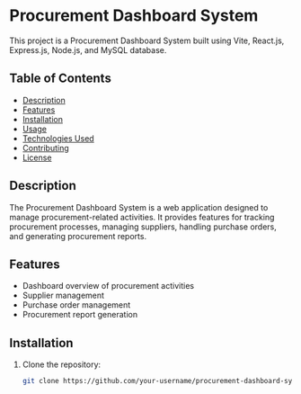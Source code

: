 # Procurement Dashboard System

This project is a Procurement Dashboard System built using Vite, React.js, Express.js, Node.js, and MySQL database.

## Table of Contents

- [Description](#description)
- [Features](#features)
- [Installation](#installation)
- [Usage](#usage)
- [Technologies Used](#technologies-used)
- [Contributing](#contributing)
- [License](#license)

## Description

The Procurement Dashboard System is a web application designed to manage procurement-related activities. It provides features for tracking procurement processes, managing suppliers, handling purchase orders, and generating procurement reports.

## Features

- Dashboard overview of procurement activities
- Supplier management
- Purchase order management
- Procurement report generation

## Installation

1. Clone the repository:

   ```bash
   git clone https://github.com/your-username/procurement-dashboard-system.git
